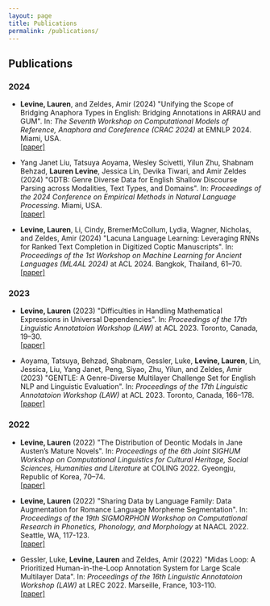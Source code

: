 ```yaml
---
layout: page
title: Publications
permalink: /publications/
---
```


## Publications

### 2024

- **Levine, Lauren**, and Zeldes, Amir  (2024) "Unifying the Scope of Bridging Anaphora Types in English: Bridging Annotations in ARRAU and GUM". In: _The Seventh Workshop on Computational Models of Reference, Anaphora and Coreference (CRAC 2024)_ at EMNLP 2024. Miami, USA. \
[[paper]](https://aclanthology.org/2024.crac-1.5/)

- Yang Janet Liu, Tatsuya Aoyama, Wesley Scivetti, Yilun Zhu, Shabnam Behzad, **Lauren Levine**, Jessica Lin, Devika Tiwari, and Amir Zeldes (2024) "GDTB: Genre Diverse Data for English Shallow Discourse Parsing across Modalities, Text Types, and Domains". In: _Proceedings of the 2024 Conference on Empirical Methods in Natural Language Processing_. Miami, USA. \
[[paper]](https://aclanthology.org/2024.emnlp-main.684/)

- **Levine, Lauren**, Li, Cindy, BremerMcCollum, Lydia, Wagner, Nicholas, and Zeldes, Amir  (2024) "Lacuna Language Learning: Leveraging RNNs for Ranked Text Completion in Digitized Coptic Manuscripts". In: _Proceedings of the 1st Workshop on Machine Learning for Ancient Languages (ML4AL 2024)_ at ACL 2024. Bangkok, Thailand, 61–70. \
[[paper]](https://aclanthology.org/2024.ml4al-1.8/)

### 2023

- **Levine, Lauren** (2023) "Difficulties in Handling Mathematical Expressions in Universal Dependencies". In: _Proceedings of the 17th Linguistic Annotatoion Workshop (LAW)_ at ACL 2023. Toronto, Canada, 19–30. \
[[paper]](https://aclanthology.org/2023.law-1.3/)

- Aoyama, Tatsuya, Behzad, Shabnam, Gessler, Luke, **Levine, Lauren**, Lin, Jessica, Liu, Yang Janet, Peng, Siyao, Zhu, Yilun, and Zeldes, Amir (2023) "GENTLE: A Genre-Diverse Multilayer Challenge Set for English NLP and Linguistic Evaluation". In: _Proceedings of the 17th Linguistic Annotatoion Workshop (LAW)_ at ACL 2023. Toronto, Canada, 166–178. \
[[paper]](https://aclanthology.org/2023.law-1.17/)

### 2022

- **Levine, Lauren** (2022) "The Distribution of Deontic Modals in Jane Austen’s Mature Novels". In: _Proceedings of the 6th Joint SIGHUM Workshop on Computational Linguistics for Cultural Heritage, Social Sciences, Humanities and Literature_ at COLING 2022. Gyeongju, Republic of Korea, 70–74. \
[[paper]](https://aclanthology.org/2022.latechclfl-1.9/)

- **Levine, Lauren** (2022) "Sharing Data by Language Family: Data Augmentation for Romance Language Morpheme Segmentation". In: _Proceedings of the 19th SIGMORPHON Workshop on Computational Research in Phonetics, Phonology, and Morphology_ at NAACL 2022. Seattle, WA, 117-123. \
[[paper]](https://aclanthology.org/2022.sigmorphon-1.12/)

- Gessler, Luke, **Levine, Lauren** and Zeldes, Amir (2022) "Midas Loop: A Prioritized Human-in-the-Loop Annotation System for Large Scale Multilayer Data". In: _Proceedings of the 16th Linguistic Annotatoion Workshop (LAW)_ at LREC 2022. Marseille, France, 103-110. \
[[paper]](https://aclanthology.org/2022.law-1.13/)
